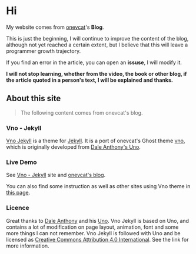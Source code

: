 # Hi

> 
My website comes from [onevcat](https://onevcat.com/)'s **Blog**. 

This is just the beginning, I will continue to improve the content of the blog, although not yet reached a certain extent, but I believe that this will leave a programmer growth trajectory.

If you find an error in the article, you can open an **issuse**,  I will modify it.

**I will not stop learning, whether from the video, the book or other blog, if the article quoted in a person's text, I will be explained and thanks.**

## About this site

>The following content comes from onevcat's blog.

### Vno - Jekyll

[Vno Jekyll](https://github.com/onevcat/vno-jekyll) is a theme for [Jekyll](http://jekyllrb.com). It is a port of onevcat's Ghost theme [vno](https://github.com/onevcat/vno), which is originally developed from [Dale Anthony's Uno](https://github.com/daleanthony/uno).

### Live Demo

See [Vno - Jekyll](http://vno.onevcat.com) site and [onevcat's blog](http://onevcat.com).

You can also find some instruction as well as other sites using Vno theme in [this page](http://vno.onevcat.com/2016/02/hello-world-vno/).

### Licence

Great thanks to [Dale Anthony](https://github.com/daleanthony) and his [Uno](https://github.com/daleanthony/uno). Vno Jekyll is based on Uno, and contains a lot of modification on page layout, animation, font and some more things I can not remember. Vno Jekyll is followed with Uno and be licensed as [Creative Commons Attribution 4.0 International](http://creativecommons.org/licenses/by/4.0/). See the link for more information.


